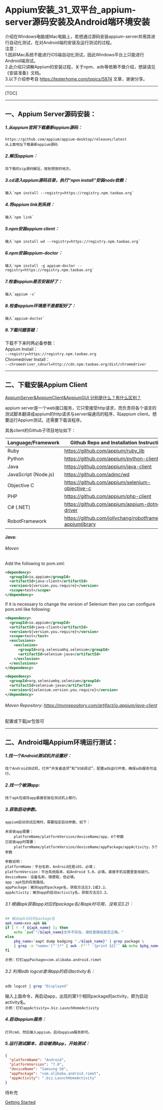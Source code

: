 # Appium安装_31_双平台_appium-server源码安装及Android端环境安装

介绍在Windows电脑或Mac电脑上，若想通过源码安装appium-server并用其进行自动化测试，在对Android端的安装及运行测试的过程。  
注意：  
1.因非Mac系统不能进行iOS端自动化测试，因此Windows平台上只能进行Android端测试。  
2.此介绍只讲解Appium的安装过程，关于npm、adb等依赖不做介绍，想装请见《安装准备》文档。  
3.以下介绍参考自 https://testerhome.com/topics/5874 文章，谢谢分享。

---

[TOC]

---

## 一、Appium Server源码安装：

##### 1.从appium官网下载最新appium源码：
    https://github.com/appium/appium-desktop/releases/latest
    从上面地址下载最新appium源码

##### 2.解压appium：
    将下载的zip源码解压，放到想放的地方。

##### 3.cd进入appium源码目录，执行“npm install”安装node依赖：
    输入`npm install --registry=https://registry.npm.taobao.org`

##### 4.将appium link到系统：
    输入`npm link`

##### 5.npm安装appium client：
    输入`npm install wd --registry=https://registry.npm.taobao.org`

##### 6.npm安装appium-doctor：
    输入`npm install -g appium-doctor --registry=https://registry.npm.taobao.org`

##### 7.检查appium是否安装好了：
    输入`appium -v`

##### 8.检查appium环境是不是都配好了：
    输入`appium-doctor`

##### 9.下载问题答疑：
下载不下来时两必备参数：  
Appium Install：  
    `--registry=https://registry.npm.taobao.org`  
Chromedriver Install：  
    `--chromedriver_cdnurl=http://cdn.npm.taobao.org/dist/chromedriver`

---

## 二、下载安装Appium Client

[AppiumServer&AppiumClient&AppiumGUI 分别是什么？有什么区别？](https://testerhome.com/topics/11101)

appium server是一个web接口服务，它只管接受http请求，而负责将各个语言的测试脚本翻译成appium的http请求与server端通讯的程序，叫appium client。想要运行Appium测试，还需要下载该程序。

其各client的Github子项目地址如下：

| Language/Framework | Github Repo and Installation Instructions |
| -- | -- |
| Ruby | https://github.com/appium/ruby_lib |
| Python | https://github.com/appium/python-client | 
| Java | https://github.com/appium/java-client |
| JavaScript (Node.js) | https://github.com/admc/wd |
| Objective C | https://github.com/appium/selenium-objective-c |
| PHP | https://github.com/appium/php-client |
| C# (.NET) | https://github.com/appium/appium-dotnet-driver |
| RobotFramework | https://github.com/jollychang/robotframework-appiumlibrary |

#### Java:

###### Maven
Add the following to pom.xml:

```xml
<dependency>
  <groupId>io.appium</groupId>
  <artifactId>java-client</artifactId>
  <version>${version.you.require}</version>
  <scope>test</scope>
</dependency>
```
If it is necessary to change the version of Selenium then you can configure pom.xml like following:

```xml
<dependency>
  <groupId>io.appium</groupId>
  <artifactId>java-client</artifactId>
  <version>${version.you.require}</version>
  <scope>test</test>
  <exclusions>
    <exclusion>
      <groupId>org.seleniumhq.selenium</groupId>
      <artifactId>selenium-java</artifactId>
    </exclusion>
  </exclusions>
</dependency>

<dependency>
  <groupId>org.seleniumhq.selenium</groupId>
  <artifactId>selenium-java</artifactId>
  <version>${selenium.version.you.require}</version>
</dependency>
```

###### Maven Repository: https://mvnrepository.com/artifact/io.appium/java-client

配置或下载jar包皆可

---

## 二、Android端Appium环境运行测试：

##### 1.找一个Android测试机并设置好：
    找个Android测试机，打开“开发者选项”和“USB调试”，配置adb运行环境，确保adb服务可运行。

##### 2.找一个被测app:
    找个apk包或将app直接安装在测试机上都行。

##### 3.获取启动参数。
    appium启动测试应用时，需要指定启动参数，如下：
    
    未安装app需要： 
        platformName/platformVersion/deviceName/app，4个参数
    已安装app时需要： 
        platformName/platformVersion/deviceName/appPackage/appActivity，5个参数

    参数说明：
    platformName：平台名称，Android还是iOS，必填；
    platformVersion：平台系统版本，如Android 5.0，必填。直接手机设置里查询就行。
    deviceName：设备名称，随便取，但必填。
    app：apk包的存放路径。
    appPackage：被测app的package名，获取方法见3.1或3.2。
    appActivity：被测app的启动activity名，获取方法见3.2。

###### 3.1 根据apk获取app对应的package名(有apk时可用，没有见3.2)：
```bash
## 输出apk对应的package名
apk_name=xxx.apk &&
if [ ! -f ${apk_name} ]; then
    echo `pwd`"/${apk_name}文件不存在，请检查路径是否正确。"
else
    pkg_name=`aapt dump badging "./${apk_name}" | grep package \
    | grep -o "name='[^']*" | awk -F"'" '{print $2}'` && echo $pkg_name
fi
```
`示例：钉钉appPackage=com.alibaba.android.rimet`

###### 3.2 利用adb logcat查询app的启动activity名：
```bash
adb logcat | grep "Displayed"
```
输入上面命令，再启动app，出现的第1个相同package的activity，即为启动activity名。  
`示例：钉钉appActivity=.biz.LaunchHomeActivity`

##### 4.启动appium服务：
    打开cmd，然后输入appium，启动appium服务即可。

##### 5.运行测试脚本，启动被测App，开始测试：
```json
{
  "platformName": "Android",
  "platformVersion": "7.0",
  "deviceName": "Samsung S6",
  "appPackage": "com.alibaba.android.rimet",
  "appActivity": ".biz.LaunchHomeActivity"
}
```
待补充

[Getting Started](https://appium.io/docs/en/about-appium/getting-started/)

